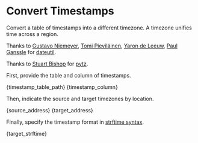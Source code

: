 # Convert Timestamps

Convert a table of timestamps into a different timezone.  A timezone unifies time across a region.

Thanks to [Gustavo Niemeyer](https://github.com/niemeyer), [Tomi Pieviläinen](https://code.launchpad.net/~tpievila), [Yaron de Leeuw](https://github.com/jarondl), [Paul Ganssle](https://github.com/pganssle) for [dateutil](https://pypi.python.org/pypi/python-dateutil).

Thanks to [Stuart Bishop](https://launchpad.net/~stub) for [pytz](https://pypi.python.org/pypi/pytz).

First, provide the table and column of timestamps.

{timestamp_table_path}
{timestamp_column}

Then, indicate the source and target timezones by location.

{source_address}
{target_address}

Finally, specify the timestamp format in [strftime syntax](https://docs.python.org/2/library/time.html#time.strftime).

{target_strftime}
